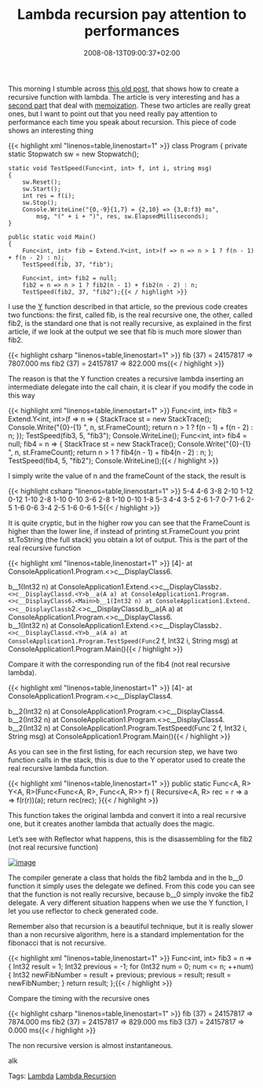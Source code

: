 ﻿---
title: "Lambda recursion pay attention to performances"
description: ""
date: 2008-08-13T09:00:37+02:00
draft: false
tags: [Uncategorized]
categories: [General]
---
This morning I stumble across [this old post](http://blogs.msdn.com/wesdyer/archive/2007/02/02/anonymous-recursion-in-c.aspx), that shows how to create a recursive function with lambda. The article is very interesting and has a [second part](http://blogs.msdn.com/wesdyer/archive/2007/02/05/memoization-and-anonymous-recursion.aspx) that deal with [memoization](http://en.wikipedia.org/wiki/Memoization). These two articles are really great ones, but I want to point out that you need really pay attention to performance each time you speak about recursion. This piece of code shows an interesting thing

{{< highlight xml "linenos=table,linenostart=1" >}}
class Program
{
    private static Stopwatch sw = new Stopwatch();

    static void TestSpeed(Func<int, int> f, int i, string msg)
    {
        sw.Reset();
        sw.Start();
        int res = f(i);
        sw.Stop();
        Console.WriteLine("{0,-9}{1,7} = {2,10} => {3,8:f3} ms",
            msg, "(" + i + ")", res, sw.ElapsedMilliseconds);
    }

    public static void Main()
    {
        Func<int, int> fib = Extend.Y<int, int>(f => n => n > 1 ? f(n - 1) + f(n - 2) : n);
        TestSpeed(fib, 37, "fib");

        Func<int, int> fib2 = null;
        fib2 = n => n > 1 ? fib2(n - 1) + fib2(n - 2) : n;
        TestSpeed(fib2, 37, "fib2");{{< / highlight >}}

<!-- Code inserted with Steve Dunn's Windows Live Writer Code Formatter Plugin.  http://dunnhq.com -->

I use the [Y](http://blogs.msdn.com/wesdyer/archive/2007/02/02/anonymous-recursion-in-c.aspx) function described in that article, so the previous code creates two functions: the first, called fib, is the real recursive one, the other, called fib2, is the standard one that is not really recursive, as explained in the first article, if we look at the output we see that fib is much more slower than fib2.

{{< highlight csharp "linenos=table,linenostart=1" >}}
fib         (37) =   24157817 => 7807.000 ms
fib2        (37) =   24157817 =>  822.000 ms{{< / highlight >}}

<!-- Code inserted with Steve Dunn's Windows Live Writer Code Formatter Plugin.  http://dunnhq.com -->

The reason is that the Y function creates a recursive lambda inserting an intermediate delegate into the call chain, it is clear if you modify the code in this way

{{< highlight xml "linenos=table,linenostart=1" >}}
Func<int, int> fib3 = Extend.Y<int, int>(f => n =>
{
    StackTrace st = new StackTrace();
    Console.Write("{0}-{1} ", n, st.FrameCount);
    return n > 1 ? f(n - 1) + f(n - 2) : n;
});
TestSpeed(fib3, 5, "fib3");
Console.WriteLine();
Func<int, int> fib4 = null;
fib4 = n =>
{
    StackTrace st = new StackTrace();
    Console.Write("{0}-{1} ", n, st.FrameCount);
    return n > 1 ? fib4(n - 1) + fib4(n - 2) : n;
};
TestSpeed(fib4, 5, "fib2");
Console.WriteLine();{{< / highlight >}}

<!-- Code inserted with Steve Dunn's Windows Live Writer Code Formatter Plugin.  http://dunnhq.com -->

I simply write the value of n and the frameCount of the stack, the result is

{{< highlight csharp "linenos=table,linenostart=1" >}}
5-4 4-6 3-8 2-10 1-12 0-12 1-10 2-8 1-10 0-10 3-6 2-8 1-10 0-10 1-8 
5-3 4-4 3-5 2-6 1-7 0-7 1-6 2-5 1-6 0-6 3-4 2-5 1-6 0-6 1-5{{< / highlight >}}

<!-- Code inserted with Steve Dunn's Windows Live Writer Code Formatter Plugin.  http://dunnhq.com -->

It is quite cryptic, but in the higher row you can see that the FrameCount is higher than the lower line, if instead of printing st.FrameCount you print st.ToString (the full stack) you obtain a lot of output. This is the part of the real recursive function

{{< highlight xml "linenos=table,linenostart=1" >}}
[4]-   at ConsoleApplication1.Program.<>c__DisplayClass6.<Main>b__1(Int32 n)
   at ConsoleApplication1.Extend.<>c__DisplayClassb`2.<>c__DisplayClassd.<Y>b__a(A a)
   at ConsoleApplication1.Program.<>c__DisplayClass6.<Main>b__1(Int32 n)
   at ConsoleApplication1.Extend.<>c__DisplayClassb`2.<>c__DisplayClassd.<Y>b__a(A a)
   at ConsoleApplication1.Program.<>c__DisplayClass6.<Main>b__1(Int32 n)
   at ConsoleApplication1.Extend.<>c__DisplayClassb`2.<>c__DisplayClassd.<Y>b__a(A a)
   at ConsoleApplication1.Program.TestSpeed(Func`2 f, Int32 i, String msg)
   at ConsoleApplication1.Program.Main(){{< / highlight >}}

<!-- Code inserted with Steve Dunn's Windows Live Writer Code Formatter Plugin.  http://dunnhq.com -->

Compare it with the corresponding run of the fib4 (not real recursive lambda).

{{< highlight xml "linenos=table,linenostart=1" >}}
[4]-   at ConsoleApplication1.Program.<>c__DisplayClass4.<Main>b__2(Int32 n)
   at ConsoleApplication1.Program.<>c__DisplayClass4.<Main>b__2(Int32 n)
   at ConsoleApplication1.Program.<>c__DisplayClass4.<Main>b__2(Int32 n)
   at ConsoleApplication1.Program.TestSpeed(Func`2 f, Int32 i, String msg)
   at ConsoleApplication1.Program.Main(){{< / highlight >}}

<!-- Code inserted with Steve Dunn's Windows Live Writer Code Formatter Plugin.  http://dunnhq.com -->

As you can see in the first listing, for each recursion step, we have two function calls in the stack, this is due to the Y operator used to create the real recursive lambda function.

{{< highlight xml "linenos=table,linenostart=1" >}}
public static Func<A, R> Y<A, R>(Func<Func<A, R>, Func<A, R>> f)
{
    Recursive<A, R> rec = r => a => f(r(r))(a);
    return rec(rec);
}{{< / highlight >}}

<!-- Code inserted with Steve Dunn's Windows Live Writer Code Formatter Plugin.  http://dunnhq.com -->

This function takes the original lambda and convert it into a real recursive one, but it creates another lambda that actually does the magic.

Let’s see with Reflector what happens, this is the disassembling for the fib2 (not real recursive function)

[![image](http://www.codewrecks.com/blog/wp-content/uploads/2008/08/image-thumb5.png)](http://www.codewrecks.com/blog/wp-content/uploads/2008/08/image4.png)

The compiler generate a class that holds the fib2 lambda and in the b\_\_0 function it simply uses the delegate we defined. From this code you can see that the function is not really recursive, because b\_\_0 simply invoke the fib2 delegate. A very different situation happens when we use the Y function, I let you use reflector to check generated code.

Remember also that recursion is a beautiful technique, but it is really slower than a non recursive algorithm, here is a standard implementation for the fibonacci that is not recursive.

{{< highlight xml "linenos=table,linenostart=1" >}}
Func<int, int> fib3 = n =>
    {
        Int32 result = 1;
        Int32 previous = -1;
        for (Int32 num = 0; num <= n; ++num)
        {
            Int32 newFibNumber = result + previous;
            previous = result;
            result = newFibNumber;
        }
        return result;
    };{{< / highlight >}}

<!-- Code inserted with Steve Dunn's Windows Live Writer Code Formatter Plugin.  http://dunnhq.com -->

Compare the timing with the recursive ones

{{< highlight csharp "linenos=table,linenostart=1" >}}
fib         (37) =   24157817 => 7874.000 ms
fib2        (37) =   24157817 =>  829.000 ms
fib3        (37) =   24157817 =>    0.000 ms{{< / highlight >}}

<!-- Code inserted with Steve Dunn's Windows Live Writer Code Formatter Plugin.  http://dunnhq.com -->

The non recursive version is almost instantaneous.

alk

Tags: [Lambda](http://technorati.com/tag/Lambda) [Lambda Recursion](http://technorati.com/tag/Lambda%20Recursion)

<!--dotnetkickit-->
